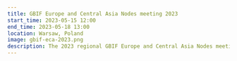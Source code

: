 ```yaml
---
title: GBIF Europe and Central Asia Nodes meeting 2023
start_time: 2023-05-15 12:00
end_time: 2023-05-18 13:00
location: Warsaw, Poland
image: gbif-eca-2023.png
description: The 2023 regional GBIF Europe and Central Asia Nodes meeting (ECA2023) in Warsaw, 15-18 May 2023.
---
```

